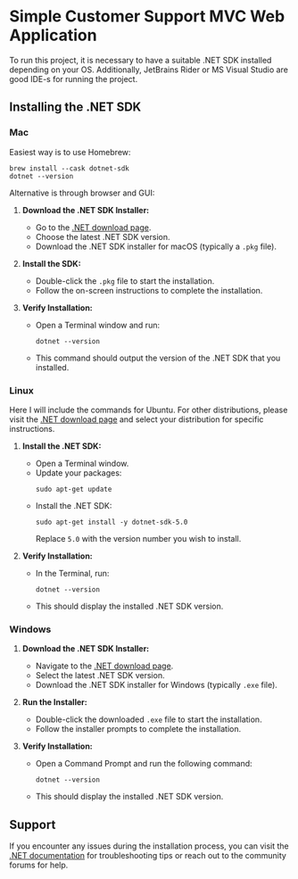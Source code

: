 # Simple Customer Support MVC Web Application

To run this project, it is necessary to have a suitable .NET SDK installed depending on your OS. Additionally, JetBrains Rider or MS Visual Studio are good IDE-s for running the project.

## Installing the .NET SDK

### Mac

Easiest way is to use Homebrew:
~~~
brew install --cask dotnet-sdk
dotnet --version
~~~

Alternative is through browser and GUI:

1. **Download the .NET SDK Installer:**
   - Go to the [.NET download page](https://dotnet.microsoft.com/download).
   - Choose the latest .NET SDK version.
   - Download the .NET SDK installer for macOS (typically a `.pkg` file).

2. **Install the SDK:**
   - Double-click the `.pkg` file to start the installation.
   - Follow the on-screen instructions to complete the installation.

3. **Verify Installation:**
   - Open a Terminal window and run:
     ```
     dotnet --version
     ```
   - This command should output the version of the .NET SDK that you installed.

### Linux

Here I will include the commands for Ubuntu. For other distributions, please visit the [.NET download page](https://dotnet.microsoft.com/download) and select your distribution for specific instructions.

1. **Install the .NET SDK:**
   - Open a Terminal window.
   - Update your packages:
     ```
     sudo apt-get update
     ```
   - Install the .NET SDK:
     ```
     sudo apt-get install -y dotnet-sdk-5.0
     ```
     Replace `5.0` with the version number you wish to install.

2. **Verify Installation:**
   - In the Terminal, run:
     ```
     dotnet --version
     ```
   - This should display the installed .NET SDK version.

### Windows

1. **Download the .NET SDK Installer:**
   - Navigate to the [.NET download page](https://dotnet.microsoft.com/download).
   - Select the latest .NET SDK version.
   - Download the .NET SDK installer for Windows (typically `.exe` file).

2. **Run the Installer:**
   - Double-click the downloaded `.exe` file to start the installation.
   - Follow the installer prompts to complete the installation.

3. **Verify Installation:**
   - Open a Command Prompt and run the following command:
     ```
     dotnet --version
     ```
   - This should display the installed .NET SDK version.


## Support

If you encounter any issues during the installation process, you can visit the [.NET documentation](https://docs.microsoft.com/en-us/dotnet/) for troubleshooting tips or reach out to the community forums for help.

